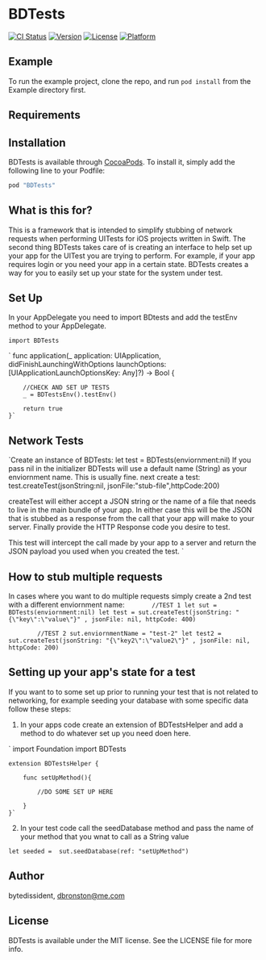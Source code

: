 # BDTests

[![CI Status](http://img.shields.io/travis/bytedissident/BDTests.svg?style=flat)](https://travis-ci.org/bytedissident/BDTests)
[![Version](https://img.shields.io/cocoapods/v/BDTests.svg?style=flat)](http://cocoapods.org/pods/BDTests)
[![License](https://img.shields.io/cocoapods/l/BDTests.svg?style=flat)](http://cocoapods.org/pods/BDTests)
[![Platform](https://img.shields.io/cocoapods/p/BDTests.svg?style=flat)](http://cocoapods.org/pods/BDTests)

## Example

To run the example project, clone the repo, and run `pod install` from the Example directory first.

## Requirements

## Installation

BDTests is available through [CocoaPods](http://cocoapods.org). To install
it, simply add the following line to your Podfile:

```ruby
pod "BDTests"
```

## What is this for?
This is a framework that is intended to simplify stubbing of network requests when performing UITests for iOS projects written in Swift. The second thing BDTests takes care of is creating an interface to help set up your app for the UITest you are trying to perform. For example, if your app requires login or you need your app in a certain state. BDTests creates a way for you to easily set up your state for the system under test. 

## Set Up
In your AppDelegate you need to import BDtests and add the testEnv method to your AppDelegate.

`import BDTests`


` func application(_ application: UIApplication, didFinishLaunchingWithOptions launchOptions: [UIApplicationLaunchOptionsKey: Any]?) -> Bool {
        
        //CHECK AND SET UP TESTS 
        _ = BDTestsEnv().testEnv()

        return true
    }`

## Network Tests 
`Create an instance of BDTests: let test = BDTests(enviornment:nil)
If you pass nil in the initializer BDTests will use a default name (String) as your enviornment name. This is usually fine.
next create a test: test.createTest(jsonString:nil, jsonFile:"stub-file",httpCode:200)

createTest will either accept a JSON string or the name of a file that needs to live in the main bundle of your app. In either case this will be the JSON that is stubbed as a response from the call that your app will make to your server. Finally provide the HTTP Response code you desire to test.

This test will intercept the call made by your app to a server and return the JSON payload you used when you created the test. `


## How to stub multiple requests
In cases where you want to do multiple requests simply create a 2nd test with a different enviornment name:
`		//TEST 1
	 	let sut = BDTests(enviornment:nil)
        let test = sut.createTest(jsonString: "{\"key\":\"value\"}" , jsonFile: nil, httpCode: 400)`

`		 //TEST 2
        sut.enviornmentName = "test-2"
        let test2 = sut.createTest(jsonString: "{\"key2\":\"value2\"}" , jsonFile: nil, httpCode: 200)`

## Setting up your app's state for a test
If you want to to some set up prior to running your test that is not related to networking, for example seeding your database with some specific data follow these steps:

  1. In your apps code create an extension of BDTestsHelper and add a method to do whatever set up you need doen here.

`	import Foundation
	import BDTests

	extension BDTestsHelper {

		func setUpMethod(){

			//DO SOME SET UP HERE

		}
	}`

2. In your test code call the seedDatabase method and pass the name of your method that you wnat to call as a String value

`let seeded =  sut.seedDatabase(ref: "setUpMethod")`

## Author

bytedissident, dbronston@me.com

## License

BDTests is available under the MIT license. See the LICENSE file for more info.
